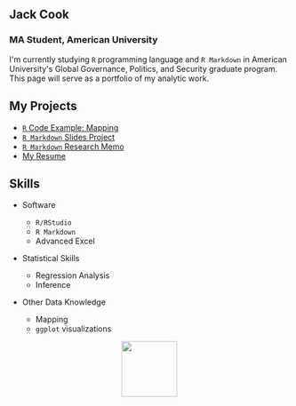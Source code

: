 ## Jack Cook
### MA Student, American University

I'm currently studying `R` programming language and `R Markdown` in American University's Global Governance, Politics, and Security graduate program. This page will serve as a portfolio of my analytic work.

## My Projects
- [`R` Code Example: Mapping](https://jcook125.github.io/R-Code-Example/)
- [`R Markdown` Slides Project](https://jcook125.github.io/Slide-Deck-Rmd/#1)
- [`R Markdown` Research Memo](https://jcook125.github.io/Rmd-Memo-Example/)
- [My Resume](https://github.com/jcook125/Resume/blob/acba42d23424f97bd981a2f949e864a26c800643/Cook_DataAnalyst_Resume_05.23.pdf)

## Skills


- Software
  - `R/RStudio`
  - `R Markdown`
  - Advanced Excel
  
  
- Statistical Skills
  - Regression Analysis
  - Inference
  
  
- Other Data Knowledge
  - Mapping 
  - `ggplot` visualizations

<div id="header" align="center">
  <img src="[https://media.giphy.com/media/M9gbBd9nbDrOTu1Mqx/giphy.gif](https://media.giphy.com/media/H7gdwW1UOWyRlVYpwt/giphy.gif)" width="100"/>
</div>


